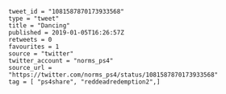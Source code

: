 ```
tweet_id = "1081587870173933568"
type = "tweet"
title = "Dancing"
published = 2019-01-05T16:26:57Z
retweets = 0
favourites = 1
source = "twitter"
twitter_account = "norms_ps4"
source_url = "https://twitter.com/norms_ps4/status/1081587870173933568"
tag = [ "ps4share", "reddeadredemption2",]
```

<p class='image'><img src='http://mnf.m17s.net/2019/01/05/DwKSbzEWkAAxUSo.jpg' alt=''></p>


